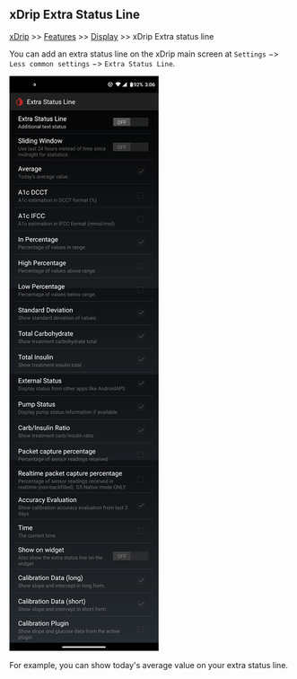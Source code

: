 ## xDrip Extra Status Line  
[xDrip](../README.md) >> [Features](./Features_page.md) >> [Display](./Display/Display.md) >> xDrip Extra status line  
  
You can add an extra status line on the xDrip main screen at `Settings` &#8722;> `Less common settings` &#8722;> `Extra Status Line`.  

![](./images/ExtraStatusLine.png)

For example, you can show today's average value on your extra status line.  
